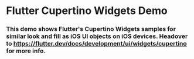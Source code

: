 # Flutter Cupertino Widgets Demo
### This demo shows Flutter's Cupertino Widgets samples for similar look and fill as iOS UI objects on iOS devices. Headover to https://flutter.dev/docs/development/ui/widgets/cupertino for more info.
